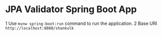 # JPA Validator Spring Boot App

1 Use `mvnw spring-boot:run` command to run the application.
2 Base URI `http://localhost:8080/shankulk`
